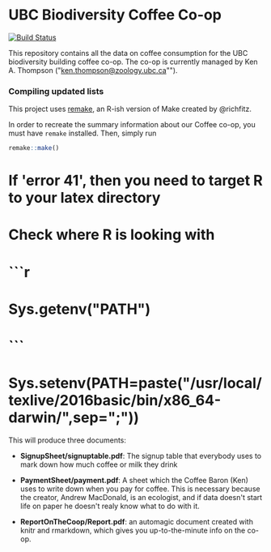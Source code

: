 # UBC Biodiversity Coffee Co-op

[![Build Status](https://travis-ci.org/aammd/CoffeeCoop.png?branch=master)](https://travis-ci.org/aammd/CoffeeCoop)

This repository contains all the data on coffee consumption for the UBC biodiversity building coffee co-op.  The co-op is currently managed by Ken A. Thompson ("ken.thompson@zoology.ubc.ca"").


### Compiling updated lists

This project uses [remake](https://github.com/richfitz/remake), an R-ish version of Make created by @richfitz. 

In order to recreate the summary information about our Coffee co-op, you must have `remake` installed. Then, simply run

```r
remake::make()
```

# If 'error 41', then you need to target R to your latex directory
# Check where R is looking with
# ```r
# Sys.getenv("PATH")
# ```
# Sys.setenv(PATH=paste("/usr/local/texlive/2016basic/bin/x86_64-darwin/",sep=";"))

This will produce three documents:

* **SignupSheet/signuptable.pdf**: The signup table that everybody uses to mark down how much coffee or milk they drink

* **PaymentSheet/payment.pdf**: A sheet which the Coffee Baron (Ken) uses to write down when you pay for coffee.  This is necessary because the creator, Andrew MacDonald, is an ecologist, and if data doesn't start life on paper he doesn't realy know what to do with it.

* **ReportOnTheCoop/Report.pdf**: an automagic document created with knitr and rmarkdown, which gives you up-to-the-minute info on the co-op. 
